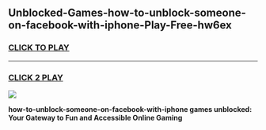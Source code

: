 
## Unblocked-Games-how-to-unblock-someone-on-facebook-with-iphone-Play-Free-hw6ex
<h3>
<a href="https://premium76.site?title=how-to-unblock-someone-on-facebook-with-iphone&ref=18A1">CLICK TO PLAY</a></h3>
<hr>

<h3>
<a href="https://premium76.site?title=how-to-unblock-someone-on-facebook-with-iphone&ref=18A1">CLICK 2 PLAY</a>
  
</h3>

<a href="https://premium76.site?title=how-to-unblock-someone-on-facebook-with-iphone&ref=18A1"><img src="https://clearcache.store/games.png"></a>


**how-to-unblock-someone-on-facebook-with-iphone games unblocked: Your Gateway to Fun and Accessible Online Gaming**
